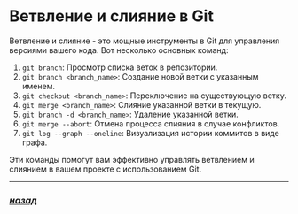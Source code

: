 # Ветвление и слияние в Git

Ветвление и слияние - это мощные инструменты в Git для управления версиями вашего кода. Вот несколько основных команд:

1. `git branch`: Просмотр списка веток в репозитории.
2. `git branch <branch_name>`: Создание новой ветки с указанным именем.
3. `git checkout <branch_name>`: Переключение на существующую ветку.
4. `git merge <branch_name>`: Слияние указанной ветки в текущую.
5. `git branch -d <branch_name>`: Удаление указанной ветки.
6. `git merge --abort`: Отмена процесса слияния в случае конфликтов.
7. `git log --graph --oneline`: Визуализация истории коммитов в виде графа.

Эти команды помогут вам эффективно управлять ветвлением и слиянием в вашем проекте с использованием Git.

---

### [***назад***](./readme.md)
